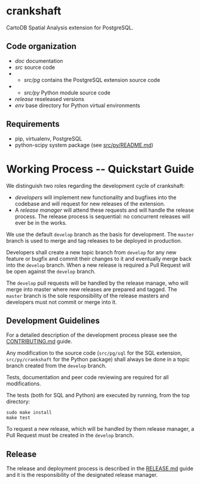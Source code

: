 # crankshaft

CartoDB Spatial Analysis extension for PostgreSQL.

## Code organization

* *doc* documentation
* *src* source code
* - *src/pg* contains the PostgreSQL extension source code
* - *src/py* Python module source code
* *release* reseleased versions
* *env* base directory for Python virtual environments

## Requirements

* pip, virtualenv, PostgreSQL
* python-scipy system package (see [src/py/README.md](https://github.com/CartoDB/crankshaft/blob/master/src/py/README.md))

# Working Process -- Quickstart Guide

We distinguish two roles regarding the development cycle of crankshaft:

* *developers* will implement new functionality and bugfixes into
  the codebase and will request for new releases of the extension.
* A *release manager* will attend these requests and will handle
  the release process. The release process is sequential:
  no concurrent releases will ever be in the works.

We use the default `develop` branch as the basis for development.
The `master` branch is used to merge and tag releases to be
deployed in production.

Developers shall create a new topic branch from `develop` for any new feature
or bugfix and commit their changes to it and eventually merge back into
the `develop` branch. When a new release is required a Pull Request
will be open against the `develop` branch.

The `develop` pull requests will be handled by the release manage,
who will merge into master where new releases are prepared and tagged.
The `master` branch is the sole responsibility of the release masters
and developers must not commit or merge into it.

## Development Guidelines

For a detailed description of the development process please see
the [CONTRIBUTING.md](https://github.com/CartoDB/crankshaft/blob/master/CONTRIBUTING.md) guide.

Any modification to the source code (`src/pg/sql` for the SQL extension,
`src/py/crankshaft` for the Python package) shall always be done
in a topic branch created from the `develop` branch.

Tests, documentation and peer code reviewing are required for all
modifications.

The tests (both for SQL and Python) are executed by running,
from the top directory:

```
sudo make install
make test
```

To request a new release, which will be handled by them
release manager, a Pull Request must be created in the `develop`
branch.

## Release

The release and deployment process is described in the
[RELEASE.md](https://github.com/CartoDB/crankshaft/blob/master/RELEASE.md) guide and it is the responsibility of the designated
release manager.
